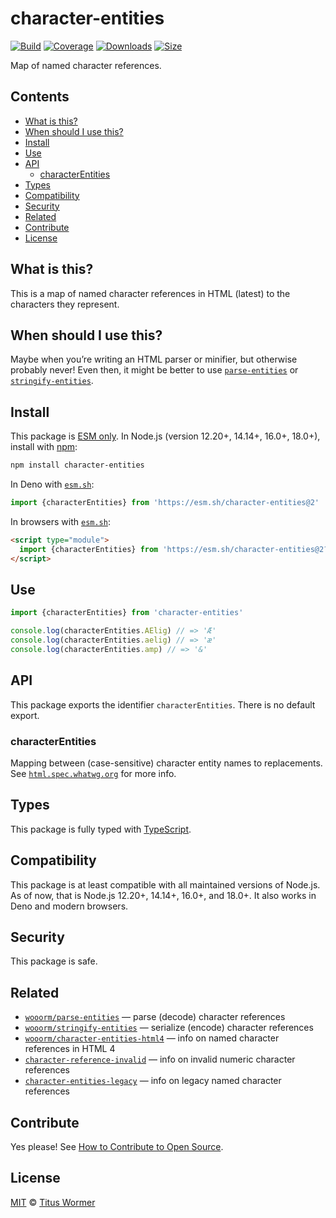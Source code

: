 # character-entities

[![Build][build-badge]][build]
[![Coverage][coverage-badge]][coverage]
[![Downloads][downloads-badge]][downloads]
[![Size][size-badge]][size]

Map of named character references.

## Contents

*   [What is this?](readme.md##what-is-this)
*   [When should I use this?](readme.md##when-should-i-use-this)
*   [Install](readme.md##install)
*   [Use](readme.md##use)
*   [API](readme.md##api)
    *   [characterEntities](readme.md##characterentities)
*   [Types](readme.md##types)
*   [Compatibility](readme.md##compatibility)
*   [Security](readme.md##security)
*   [Related](readme.md##related)
*   [Contribute](readme.md##contribute)
*   [License](readme.md##license)

## What is this?

This is a map of named character references in HTML (latest) to the characters
they represent.

## When should I use this?

Maybe when you’re writing an HTML parser or minifier, but otherwise probably
never!
Even then, it might be better to use [`parse-entities`][parse-entities] or
[`stringify-entities`][stringify-entities].

## Install

This package is [ESM only][esm].
In Node.js (version 12.20+, 14.14+, 16.0+, 18.0+), install with [npm][]:

```sh
npm install character-entities
```

In Deno with [`esm.sh`][esmsh]:

```js
import {characterEntities} from 'https://esm.sh/character-entities@2'
```

In browsers with [`esm.sh`][esmsh]:

```html
<script type="module">
  import {characterEntities} from 'https://esm.sh/character-entities@2?bundle'
</script>
```

## Use

```js
import {characterEntities} from 'character-entities'

console.log(characterEntities.AElig) // => 'Æ'
console.log(characterEntities.aelig) // => 'æ'
console.log(characterEntities.amp) // => '&'
```

## API

This package exports the identifier `characterEntities`.
There is no default export.

### characterEntities

Mapping between (case-sensitive) character entity names to replacements.
See [`html.spec.whatwg.org`][html] for more info.

## Types

This package is fully typed with [TypeScript][].

## Compatibility

This package is at least compatible with all maintained versions of Node.js.
As of now, that is Node.js 12.20+, 14.14+, 16.0+, and 18.0+.
It also works in Deno and modern browsers.

## Security

This package is safe.

## Related

*   [`wooorm/parse-entities`](https://github.com/wooorm/parse-entities)
    — parse (decode) character references
*   [`wooorm/stringify-entities`](https://github.com/wooorm/stringify-entities)
    — serialize (encode) character references
*   [`wooorm/character-entities-html4`](https://github.com/wooorm/character-entities-html4)
    — info on named character references in HTML 4
*   [`character-reference-invalid`](https://github.com/wooorm/character-reference-invalid)
    — info on invalid numeric character references
*   [`character-entities-legacy`](https://github.com/wooorm/character-entities-legacy)
    — info on legacy named character references

## Contribute

Yes please!
See [How to Contribute to Open Source][contribute].

## License

[MIT][license] © [Titus Wormer][author]

<!-- Definitions -->

[build-badge]: https://github.com/wooorm/character-entities/workflows/main/badge.svg

[build]: https://github.com/wooorm/character-entities/actions

[coverage-badge]: https://img.shields.io/codecov/c/github/wooorm/character-entities.svg

[coverage]: https://codecov.io/github/wooorm/character-entities

[downloads-badge]: https://img.shields.io/npm/dm/character-entities.svg

[downloads]: https://www.npmjs.com/package/character-entities

[size-badge]: https://img.shields.io/bundlephobia/minzip/character-entities.svg

[size]: https://bundlephobia.com/result?p=character-entities

[npm]: https://docs.npmjs.com/cli/install

[esmsh]: https://esm.sh

[license]: license

[author]: https://wooorm.com

[esm]: https://gist.github.com/sindresorhus/a39789f98801d908bbc7ff3ecc99d99c

[typescript]: https://www.typescriptlang.org

[contribute]: https://opensource.guide/how-to-contribute/

[parse-entities]: https://github.com/wooorm/parse-entities

[stringify-entities]: https://github.com/wooorm/stringify-entities

[html]: https://html.spec.whatwg.org/multipage/syntax.html#named-character-references
